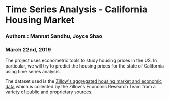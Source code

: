 # Time Series Analysis - California Housing Market
### Authors : Mannat Sandhu, Joyce Shao
### March 22nd, 2019

The project uses econometric tools to study housing prices in the US. In particular, we will try to predict the housing prices for the state of California using time series analysis. 

The dataset used is the [Zillow's aggregated housing market and economic data](https://zillow.com/data) which is collected by the Zillow's Economic Research Team from a variety of public and proprietary sources.
